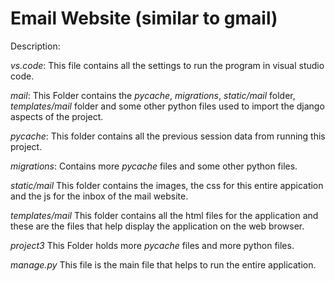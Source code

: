 # Email Website (similar to gmail)

Description:

*vs.code*: This file contains all the settings to run the program in visual studio code.

*mail*: This Folder contains the *_pycache_*, *migrations*, *static/mail* folder, *templates/mail* folder and some other python files used to import the django aspects of the project.

*_pycache_*: This folder contains all the previous session data from running this project.

*migrations*: Contains more *_pycache_* files and some other python files.

*static/mail* This folder contains the images, the css for this entire appication and the js for the inbox of the mail website.

*templates/mail* This folder contains all the html files for the application and these are the files that help display the application on the web browser.

*project3* This Folder holds more *_pycache_* files and more python files.

*manage.py* This file is the main file that helps to run the entire application.
